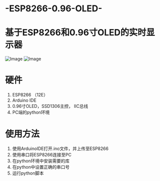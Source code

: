 # -ESP8266-0.96-OLED-
# 基于ESP8266和0.96寸OLED的实时显示器
![Image](https://user-images.githubusercontent.com/59308998/176983555-d20860e5-63a8-4168-a583-27fb1595208d.png)
![Image](https://user-images.githubusercontent.com/59308998/176983527-b324b229-0e5f-458e-ae36-64e8e8f79215.png)

# 硬件
1.  ESP8266 （12E）
2.  Arduino   IDE
3.  0.96寸OLED，SSD1306主控， IIC总线
4.  PC端的python环境
# 使用方法

1. 使用ArduinoIDE打开.ino文件，并上传至ESP8266
2. 使用串口将ESP8266连接至PC
3. 在python环境中安装需要的库
4. 在python中设置正确的串口号
5. 运行python脚本

